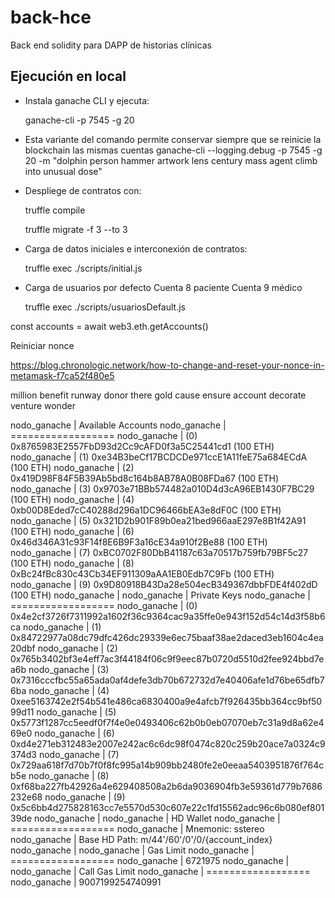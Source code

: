 # back-hce
Back end solidity para DAPP de historias clínicas

## Ejecución en local

- Instala ganache CLI y ejecuta:

    ganache-cli -p 7545 -g 20  

- Esta variante del comando permite conservar siempre que se reinicie la blockchain las mismas cuentas
    ganache-cli  --logging.debug -p 7545 -g 20 -m "dolphin person hammer artwork lens century mass agent climb into unusual dose"

- Despliege de contratos con:
    
    truffle compile

    truffle migrate -f 3 --to 3 
- Carga de datos iniciales e interconexión de contratos:

    truffle exec ./scripts/initial.js 

- Carga de usuarios por defecto
    Cuenta 8 paciente
    Cuenta 9 médico

    truffle exec ./scripts/usuariosDefault.js 

const accounts = await web3.eth.getAccounts() 

Reiniciar nonce 

https://blog.chronologic.network/how-to-change-and-reset-your-nonce-in-metamask-f7ca52f480e5

million benefit runway donor there gold cause ensure account decorate venture wonder


nodo_ganache     | Available Accounts
nodo_ganache     | ==================
nodo_ganache     | (0) 0x8765983E2557FbD93d2Cc9cAFD0f3a5C25441cd1 (100 ETH)
nodo_ganache     | (1) 0xe34B3beCf17BCDCDe971ccE1A11feE75a684ECdA (100 ETH)
nodo_ganache     | (2) 0x419D98F84F5B39Ab5bd8c164b8AB78A0B08FDa67 (100 ETH)
nodo_ganache     | (3) 0x9703e71BBb574482a010D4d3cA96EB1430F7BC29 (100 ETH)
nodo_ganache     | (4) 0xb00D8Eded7cC40288d296a1DC96466bEA3e8dF0C (100 ETH)
nodo_ganache     | (5) 0x321D2b901F89b0ea21bed966aaE297e8B1f42A91 (100 ETH)
nodo_ganache     | (6) 0x46d346A31c93F14f8E6B9F3a16cE34a910f2Be88 (100 ETH)
nodo_ganache     | (7) 0xBC0702F80DbB41187c63a70517b759fb79BF5c27 (100 ETH)
nodo_ganache     | (8) 0xBc24fBc830c43Cb34EF911309aAA1EB0Edb7C9Fb (100 ETH)
nodo_ganache     | (9) 0x9D80918B43Da28e504ecB349367dbbFDE4f402dD (100 ETH)
nodo_ganache     | 
nodo_ganache     | Private Keys
nodo_ganache     | ==================
nodo_ganache     | (0) 0x4e2cf3726f7311992a1602f36c9364cac9a35ffe0e943f152d54c14d3f58b6ca
nodo_ganache     | (1) 0x84722977a08dc79dfc426dc29339e6ec75baaf38ae2daced3eb1604c4ea20dbf
nodo_ganache     | (2) 0x765b3402bf3e4eff7ac3f44184f06c9f9eec87b0720d5510d2fee924bbd7ea6b
nodo_ganache     | (3) 0x7316cccfbc55a65ada0af4defe3db70b672732d7e40406afe1d76be65dfb76ba
nodo_ganache     | (4) 0xee5163742e2f54b541e486ca6830400a9e4afcb7f926435bb364cc9bf5099d11
nodo_ganache     | (5) 0x5773f1287cc5eedf0f7f4e0e0493406c62b0b0eb07070eb7c31a9d8a62e469e0
nodo_ganache     | (6) 0xd4e271eb312483e2007e242ac6c6dc98f0474c820c259b20ace7a0324c9374d3
nodo_ganache     | (7) 0x729aa618f7d70b7f0f8fc995a14b909bb2480fe2e0eeaa5403951876f764cb5e
nodo_ganache     | (8) 0xf68ba227fb42926a4e629408508a2b6da9036904fb3e59361d779b7686232e68
nodo_ganache     | (9) 0x5c6bb4d275828163cc7e5570d530c607e22c1fd15562adc96c6b080ef80139de
nodo_ganache     | 
nodo_ganache     | HD Wallet
nodo_ganache     | ==================
nodo_ganache     | Mnemonic:      sstereo
nodo_ganache     | Base HD Path:  m/44'/60'/0'/0/{account_index}
nodo_ganache     | 
nodo_ganache     | Gas Limit
nodo_ganache     | ==================
nodo_ganache     | 6721975
nodo_ganache     | 
nodo_ganache     | Call Gas Limit
nodo_ganache     | ==================
nodo_ganache     | 9007199254740991
